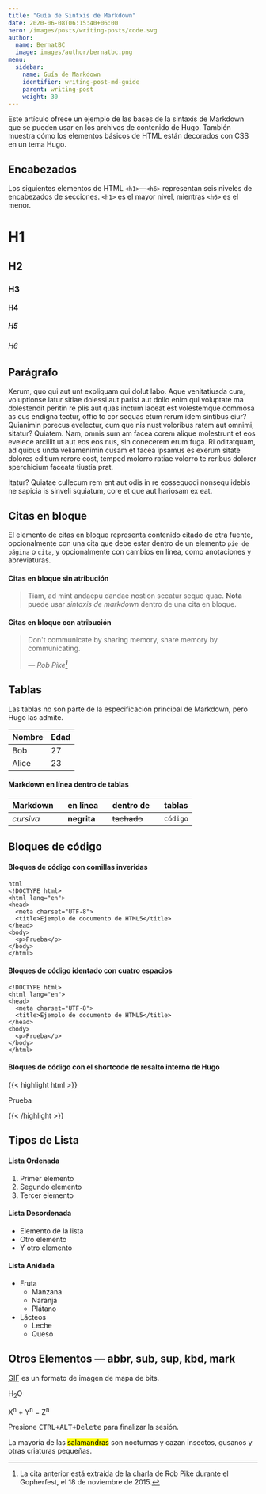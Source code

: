 ```yaml
---
title: "Guía de Sintxis de Markdown"
date: 2020-06-08T06:15:40+06:00
hero: /images/posts/writing-posts/code.svg
author:
  name: BernatBC
  image: images/author/bernatbc.png
menu:
  sidebar:
    name: Guía de Markdown
    identifier: writing-post-md-guide
    parent: writing-post
    weight: 30
---
```


Este artículo ofrece un ejemplo de las bases de la sintaxis de Markdown que se pueden usar en los archivos de contenido de Hugo. También muestra cómo los elementos básicos de HTML están decorados con CSS en un tema Hugo.
<!--more-->

## Encabezados

Los siguientes elementos de HTML `<h1>`—`<h6>` representan seis niveles de encabezados de secciones. `<h1>` es el mayor nivel, mientras `<h6>` es el menor.

# H1
## H2
### H3
#### H4
##### H5
###### H6

## Parágrafo

Xerum, quo qui aut unt expliquam qui dolut labo. Aque venitatiusda cum, voluptionse latur sitiae dolessi aut parist aut dollo enim qui voluptate ma dolestendit peritin re plis aut quas inctum laceat est volestemque commosa as cus endigna tectur, offic to cor sequas etum rerum idem sintibus eiur? Quianimin porecus evelectur, cum que nis nust voloribus ratem aut omnimi, sitatur? Quiatem. Nam, omnis sum am facea corem alique molestrunt et eos evelece arcillit ut aut eos eos nus, sin conecerem erum fuga. Ri oditatquam, ad quibus unda veliamenimin cusam et facea ipsamus es exerum sitate dolores editium rerore eost, temped molorro ratiae volorro te reribus dolorer sperchicium faceata tiustia prat.

Itatur? Quiatae cullecum rem ent aut odis in re eossequodi nonsequ idebis ne sapicia is sinveli squiatum, core et que aut hariosam ex eat.

## Citas en bloque

El elemento de citas en bloque representa contenido citado de otra fuente, opcionalmente con una cita que debe estar dentro de un elemento `pie de página` o `cita`, y opcionalmente con cambios en línea, como anotaciones y abreviaturas.

#### Citas en bloque sin atribución

> Tiam, ad mint andaepu dandae nostion secatur sequo quae.
> **Nota** puede usar *sintaxis de markdown* dentro de una cita en bloque.

#### Citas en bloque con atribución

> Don't communicate by sharing memory, share memory by communicating.</p>
> — <cite>Rob Pike[^1]</cite>


[^1]: La cita anterior está extraída de la [charla](https://www.youtube.com/watch?v=PAAkCSZUG1c) de Rob Pike durante el Gopherfest, el 18 de noviembre de 2015.

## Tablas

Las tablas no son parte de la especificación principal de Markdown, pero Hugo las admite.

   | Nombre | Edad |
   | ------ | ---- |
   | Bob    | 27   |
   | Alice  | 23   |

#### Markdown en línea dentro de tablas

| Markdown&nbsp;&nbsp;&nbsp; | en línea&nbsp;&nbsp;&nbsp; | dentro de&nbsp;&nbsp;&nbsp;         | tablas    |
| -------------------------- | -------------------------- | ----------------------------------- | --------- |
| *cursiva*                  | **negrita**                | ~~tachado~~&nbsp;&nbsp;&nbsp;       | `código`  |

## Bloques de código

#### Bloques de código con comillas inveridas

```
html
<!DOCTYPE html>
<html lang="en">
<head>
  <meta charset="UTF-8">
  <title>Ejemplo de documento de HTML5</title>
</head>
<body>
  <p>Prueba</p>
</body>
</html>
```
#### Bloques de código identado con cuatro espacios

    <!DOCTYPE html>
    <html lang="en">
    <head>
      <meta charset="UTF-8">
      <title>Ejemplo de documento de HTML5</title>
    </head>
    <body>
      <p>Prueba</p>
    </body>
    </html>

#### Bloques de código con el shortcode de resalto interno de Hugo
{{< highlight html >}}
<!DOCTYPE html>
<html lang="en">
<head>
  <meta charset="UTF-8">
  <title>Ejemplo de documento de HTML5</title>
</head>
<body>
  <p>Prueba</p>
</body>
</html>
{{< /highlight >}}

## Tipos de Lista

#### Lista Ordenada

1. Primer elemento
2. Segundo elemento
3. Tercer elemento

#### Lista Desordenada

* Elemento de la lista
* Otro elemento
* Y otro elemento

#### Lista Anidada

* Fruta
  * Manzana
  * Naranja
  * Plátano
* Lácteos
  * Leche
  * Queso

## Otros Elementos — abbr, sub, sup, kbd, mark

<abbr title="Graphics Interchange Format">GIF</abbr> es un formato de imagen de mapa de bits.

H<sub>2</sub>O

X<sup>n</sup> + Y<sup>n</sup> = Z<sup>n</sup>

Presione <kbd><kbd>CTRL</kbd>+<kbd>ALT</kbd>+<kbd>Delete</kbd></kbd> para finalizar la sesión.

La mayoría de las <mark>salamandras</mark> son nocturnas y cazan insectos, gusanos y otras criaturas pequeñas.
